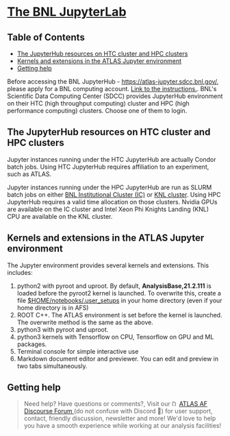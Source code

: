 # [The BNL JupyterLab](https://atlas-jupyter.sdcc.bnl.gov)

## Table of Contents

- [The JupyterHub resources on HTC cluster and HPC clusters](#the-jupyterhub-resources-on-htc-cluster-and-hpc-clusters)
- [Kernels and extensions in the ATLAS Jupyter environment](#kernels-and-extensions-in-the-atlas-jupyter-environment)
- [Getting help](#getting-help)

Before accessing the BNL JupyterHub - <https://atlas-jupyter.sdcc.bnl.gov/>,
please apply for a BNL computing account.
[Link to the instructions.](../UserOnboarding/account/BNLFederatedID.md). BNL's
Scientific Data Computing Center (SDCC) provides JupyterHub environment on their
HTC (high throughput computing) cluster and HPC (high performance computing)
clusters. Choose one of them to login.

## The JupyterHub resources on HTC cluster and HPC clusters

Jupyter instances running under the HTC JupyterHub are actually Condor batch
jobs. Using HTC JupyterHub requires affiliation to an experiment, such as ATLAS.

Jupyter instances running under the HPC JupyterHub are run as SLURM batch jobs
on either
[BNL Institutional Cluster (IC)](https://www.racf.bnl.gov/experiments/sdcc/institutional-cluster/information)
or
[KNL cluster](https://www.racf.bnl.gov/experiments/sdcc/knl-cluster/information).
Using HPC JupyterHub requires a valid time allocation on those clusters. Nvidia
GPUs are available on the IC cluster and Intel Xeon Phi Knights Landing (KNL)
CPU are available on the KNL cluster.

## Kernels and extensions in the ATLAS Jupyter environment

The Jupyter environment provides several kernels and extensions. This includes:

1. python2 with pyroot and uproot. By default, <b>AnalysisBase,21.2.111</b> is
   loaded before the pyroot2 kernel is launched. To overwrite this, create a
   file [$HOME/notebooks/.user_setups](SLACuser_setups.txt) in your home
   directory (even if your home directory is in AFS)
2. ROOT C++. The ATLAS environment is set before the kernel is launched. The
   overwrite method is the same as the above.
3. python3 with pyroot and uproot.
4. python3 kernels with Tensorflow on CPU, Tensorflow on GPU and ML packages.
5. Terminal console for simple interactive use
6. Markdown document editor and previewer. You can edit and preview in two tabs
   simultaneously.

## Getting help

> Need help? Have questions or comments?, Visit our
> <img src="../images/discourse.png" style="width:13px; height:13px" alt="Discourse Logo" />
> [ATLAS AF Discourse Forum ](https://atlas-talk.sdcc.bnl.gov/) (do not confuse
> with Discord 👾) for user support, contact, friendly discussion, newsletter
> and more! We'd love to help you have a smooth experience while working at our
> analysis facilities!

<!---
Please use the following e-mail addresses to get help. The division below is not strict. Questions will be routed to appropriate staff members.
1. Use bnl-shared-tier3-l@lists.bnl.gov for ATLAS specific questions and requestions, including ATLAS software related issues.
2. Use rt-racf@bnl.gov for all other questions
-->

